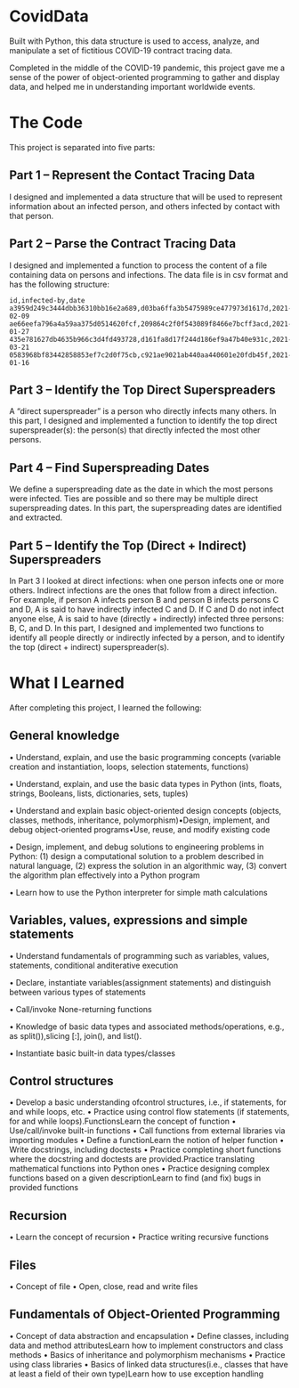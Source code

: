 <h1>CovidData</h1>

Built with Python, this data structure is used to access, analyze, and manipulate a set of fictitious COVID-19 contract tracing data.

Completed in the middle of the COVID-19 pandemic, this project gave me a sense of the power of object-oriented programming to gather and display data, and helped me in understanding important worldwide events. 

<h1>The Code</h1>

This project is separated into five parts: 

<h2>Part 1 – Represent the Contact Tracing Data</h2>
I designed and implemented a data structure that will be used to represent information about an infected person, and others infected by contact with that person.

<h2>Part 2 – Parse the Contract Tracing Data</h2>
I designed and implemented a function to process the content of a file containing data on persons and infections. The data file is in csv format and has the following structure:

    id,infected-by,date a3959d249c3444dbb36310bb16e2a689,d03ba6ffa3b5475989ce477973d1617d,2021-02-09 ae66eefa796a4a59aa375d0514620fcf,209864c2f0f543089f8466e7bcff3acd,2021-01-27 435e781627db4635b966c3d4fd493728,d161fa8d17f244d186ef9a47b40e931c,2021-03-21 0583968bf83442858853ef7c2d0f75cb,c921ae9021ab440aa440601e20fdb45f,2021-01-16

<h2>Part 3 – Identify the Top Direct Superspreaders</h2>
A “direct superspreader” is a person who directly infects many others. In this part, I designed and implemented a function to identify the top direct superspreader(s): the person(s) that directly infected the most other persons.

<h2>Part 4 – Find Superspreading Dates</h2>
We define a superspreading date as the date in which the most persons were infected. Ties are possible and so there may be multiple direct superspreading dates. In this part, the superspreading dates are identified and extracted. 

<h2>Part 5 – Identify the Top (Direct + Indirect) Superspreaders</h2>
In Part 3 I looked at direct infections: when one person infects one or more others. Indirect infections are the ones that follow from a direct infection. For example, if person A infects person B and person B infects persons C and D, A is said to have indirectly infected C and D. If C and D do not infect anyone else, A is said to have (directly + indirectly) infected three persons: B, C, and D. In this part, I designed and implemented two functions to identify all people directly or indirectly infected by a person, and to identify the top (direct + indirect) superspreader(s).

<h1>What I Learned</h1>
After completing this project, I learned the following:

<h2>General knowledge</h2>
• Understand, explain, and use the basic programming concepts (variable creation and instantiation, loops, selection statements, functions)

• Understand, explain, and use the basic data types in Python (ints, floats, strings, Booleans, lists, dictionaries, sets, tuples)

• Understand and explain basic object-oriented design concepts (objects, classes, methods, inheritance, polymorphism)•Design, implement, and debug object-oriented programs•Use, reuse, and modify existing code

• Design, implement, and debug solutions to engineering problems in Python: (1) design a computational solution to a problem described in natural language, (2) express the solution in an algorithmic way, (3) convert the algorithm plan effectively into a Python program

• Learn how to use the Python interpreter for simple math calculations

<h2>Variables, values, expressions and simple statements</h2>
• Understand fundamentals of programming such as variables, values, statements, conditional anditerative execution

• Declare, instantiate variables(assignment statements) and distinguish between various types of statements

• Call/invoke None-returning functions

• Knowledge of basic data types and associated methods/operations, e.g., as split()),slicing [:], join(), and list().

• Instantiate basic built-in data types/classes

<h2>Control structures</h2>
• Develop a basic understanding ofcontrol structures, i.e., if statements, for and while loops, etc.
• Practice using control flow statements (if statements, for and while loops).FunctionsLearn the concept of function
• Use/call/invoke built-in functions
• Call functions from external libraries via importing modules
• Define a functionLearn the notion of helper function
• Write docstrings, including doctests
• Practice completing short functions where the docstring and doctests are provided.Practice translating mathematical functions into Python ones
• Practice designing complex functions based on a given descriptionLearn to find (and fix) bugs in provided functions

<h2>Recursion</h2>
• Learn the concept of recursion
• Practice writing recursive functions

<h2>Files</h2>
• Concept of file
• Open, close, read and write files

<h2>Fundamentals of Object-Oriented Programming</h2>
• Concept of data abstraction and encapsulation
• Define classes, including data and method attributesLearn how to implement constructors and class methods
• Basics of inheritance and polymorphism mechanisms
• Practice using class libraries
• Basics of linked data structures(i.e., classes that have at least a field of their own type)Learn how to use exception handling 
